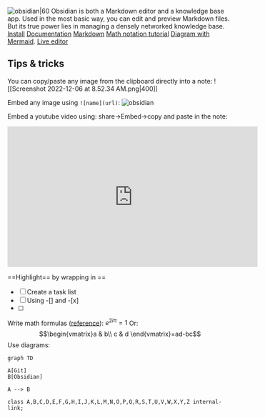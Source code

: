 ![obsidian|60](https://play-lh.googleusercontent.com/McJwuNc1Gbs8-XrPCH77Ar-qZMGujN6L0_zb_jv_0oBe2vwnmIboESQjPsTSu1uINbg=w240-h480-rw)
Obsidian is both a Markdown editor and a knowledge base app.
Used in the most basic way, you can edit and preview Markdown files. But its true power lies in managing a densely networked knowledge base.
[Install](https://help.obsidian.md/Getting+started/Download+and+install+Obsidian)
[Documentation](https://help.obsidian.md/Obsidian/Index)
[Markdown](https://help.obsidian.md/How+to/Format+your+notes)
[Math notation tutorial](https://math.meta.stackexchange.com/questions/5020/mathjax-basic-tutorial-and-quick-reference)
[Diagram with Mermaid](https://mermaid.js.org/syntax/classDiagram.html). [Live editor](https://mermaid-js.github.io/mermaid-live-editor/edit#pako:eNpVj80KwkAMhF8l5KRgX6AHQVv1IijobddDaNPuIvvDdotI23d3ay-aU5j5JkwGrFzNmGMbyCu4l9JCmp0oVNBdNNQ9IMu244kjGGf5PcJ-dXLQKee9tu164fczBMVwnjGGqLR9TotVfPMXyyOU4kw-Ov_4de4vN8JB6KtK5_8dFTiljqKhvKGsogAFhS-CGzQcDOk6VR9mRWJUbFhintaawlOitFPiqI_u9rYV5jH0vMHe1xS51JQ-Nos4fQAxIlOw)

## Tips & tricks
You can copy/paste any image from the clipboard directly into a note:
![[Screenshot 2022-12-06 at 8.52.34 AM.png|400]]

Embed any image using `![name](url)`:
![obsidian](https://play-lh.googleusercontent.com/McJwuNc1Gbs8-XrPCH77Ar-qZMGujN6L0_zb_jv_0oBe2vwnmIboESQjPsTSu1uINbg=w240-h480-rw)

Embed a youtube video using: share->Embed->copy and paste in the note:
<iframe width="560" height="315" src="https://www.youtube.com/embed/WqKluXIra70" title="YouTube video player" frameborder="0" allow="accelerometer; autoplay; clipboard-write; encrypted-media; gyroscope; picture-in-picture" allowfullscreen></iframe>

==Highlight== by wrapping in ==
- [ ] Create a task list
- [ ] Using \-\[\] and \-\[x\]
- [ ] 
Write math formulas ([reference](https://math.meta.stackexchange.com/questions/5020/mathjax-basic-tutorial-and-quick-reference)): $e^{2i\pi} = 1$
Or: $$\begin{vmatrix}a & b\\ c & d \end{vmatrix}=ad-bc$$
Use diagrams:
```mermaid 
graph TD 

A[Git] 
B[Obsidian] 

A --> B 

class A,B,C,D,E,F,G,H,I,J,K,L,M,N,O,P,Q,R,S,T,U,V,W,X,Y,Z internal-link; 
```





